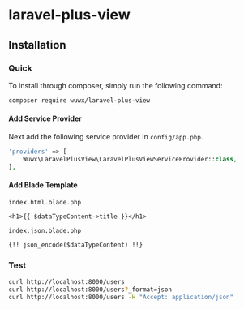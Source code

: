 # laravel-plus-view

## Installation

### Quick

To install through composer, simply run the following command:

``` bash
composer require wuwx/laravel-plus-view
```

#### Add Service Provider

Next add the following service provider in `config/app.php`.

``` php
'providers' => [
    Wuwx\LaravelPlusView\LaravelPlusViewServiceProvider::class,
],
```

#### Add Blade Template

`index.html.blade.php`
``` blade
<h1>{{ $dataTypeContent->title }}</h1>
```

`index.json.blade.php`
``` blade
{!! json_encode($dataTypeContent) !!}
```

### Test

``` bash
curl http://localhost:8000/users
curl http://localhost:8000/users?_format=json
curl http://localhost:8000/users -H "Accept: application/json"
```
